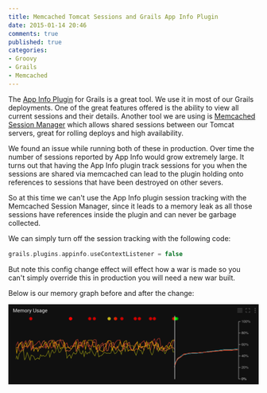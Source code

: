 ```yaml
---
title: Memcached Tomcat Sessions and Grails App Info Plugin
date: 2015-01-14 20:46
comments: true
published: true
categories:
- Groovy
- Grails
- Memcached
---
```


The [App Info Plugin](http://grails.org/plugin/app-info) for Grails is a great tool. We use it in most of our Grails deployments. One of the great features offered is the ability to view all current sessions and their details. Another tool we are using is [Memcached Session Manager](https://code.google.com/p/memcached-session-manager/) which allows shared sessions between our Tomcat servers, great for rolling deploys and high availability.

We found an issue while running both of these in production. Over time the number of sessions reported by App Info would grow extremely large. It turns out that having the App Info plugin track sessions for you when the sessions are shared via memcached can lead to the plugin holding onto references to sessions that have been destroyed on other severs.

So at this time we can't use the App Info plugin session tracking with the Memcached Session Manager, since it leads to a memory leak as all those sessions have references inside the plugin and can never be garbage collected.

We can simply turn off the session tracking with the following code:

```groovy
grails.plugins.appinfo.useContextListener = false
```

But note this config change effect will effect how a war is made so you can't simply override this in production you will need a new war built.

Below is our memory graph before and after the change:

![Graph showing memory usage before and after the config change.](/images/memchange.png)
